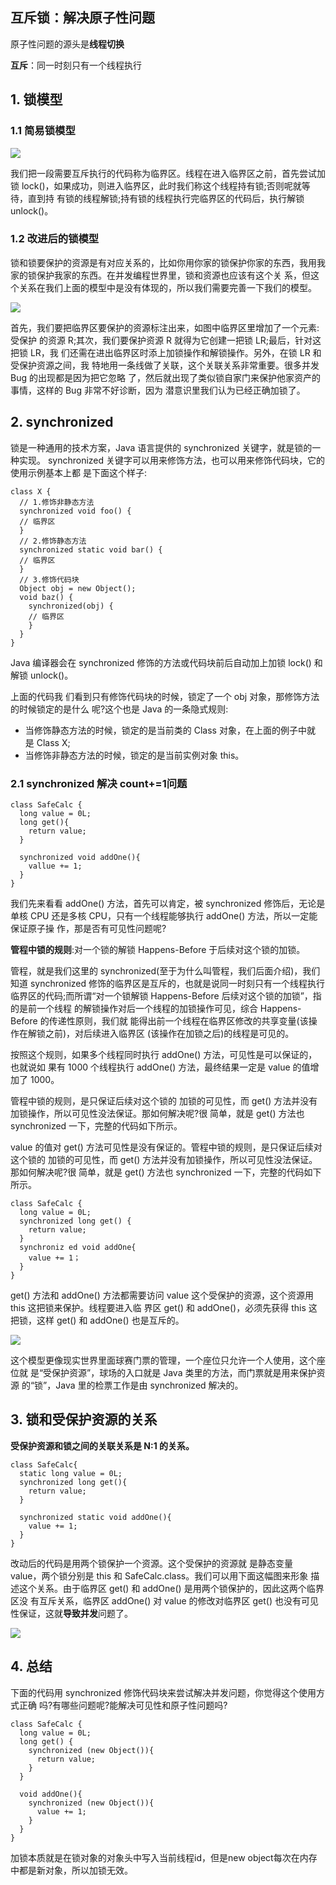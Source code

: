 ## 互斥锁：解决原子性问题
原子性问题的源头是**线程切换**

**互斥**：同一时刻只有一个线程执行

## 1. 锁模型
### 1.1 简易锁模型
![](assets/markdown-img-paste-20190420205548941.png)

我们把一段需要互斥执行的代码称为临界区。线程在进入临界区之前，首先尝试加锁 lock()，如果成功，则进入临界区，此时我们称这个线程持有锁;否则呢就等待，直到持 有锁的线程解锁;持有锁的线程执行完临界区的代码后，执行解锁 unlock()。

### 1.2 改进后的锁模型
锁和锁要保护的资源是有对应关系的，比如你用你家的锁保护你家的东西，我用我家的锁保护我家的东西。在并发编程世界里，锁和资源也应该有这个关
系，但这个关系在我们上面的模型中是没有体现的，所以我们需要完善一下我们的模型。

![](assets/markdown-img-paste-20190420210436488.png)

首先，我们要把临界区要保护的资源标注出来，如图中临界区里增加了一个元素:受保护 的资源 R;其次，我们要保护资源 R 就得为它创建一把锁 LR;最后，针对这把锁 LR，我 们还需在进出临界区时添上加锁操作和解锁操作。另外，在锁 LR 和受保护资源之间，我 特地用一条线做了关联，这个关联关系非常重要。很多并发 Bug 的出现都是因为把它忽略 了，然后就出现了类似锁自家门来保护他家资产的事情，这样的 Bug 非常不好诊断，因为 潜意识里我们认为已经正确加锁了。

## 2. synchronized
锁是一种通用的技术方案，Java 语言提供的 synchronized 关键字，就是锁的一种实现。 synchronized 关键字可以用来修饰方法，也可以用来修饰代码块，它的使用示例基本上都 是下面这个样子:
```
class X {
  // 1.修饰非静态方法
  synchronized void foo() {
  // 临界区
  }
  // 2.修饰静态方法
  synchronized static void bar() {
  // 临界区
  }
  // 3.修饰代码块
  Object obj = new Object();
  void baz() {
    synchronized(obj) {
    // 临界区
    }
  }
}
```
Java 编译器会在 synchronized 修饰的方法或代码块前后自动加上加锁 lock() 和解锁 unlock()。

上面的代码我 们看到只有修饰代码块的时候，锁定了一个 obj 对象，那修饰方法的时候锁定的是什么 呢?这个也是 Java 的一条隐式规则:
- 当修饰静态方法的时候，锁定的是当前类的 Class 对象，在上面的例子中就 是 Class X;
- 当修饰非静态方法的时候，锁定的是当前实例对象 this。

### 2.1 synchronized 解决 count+=1问题

```
class SafeCalc {
  long value = 0L;
  long get(){
    return value;
  }

  synchronized void addOne(){
    vallue += 1;
  }
}

```
我们先来看看 addOne() 方法，首先可以肯定，被 synchronized 修饰后，无论是单核 CPU 还是多核 CPU，只有一个线程能够执行 addOne() 方法，所以一定能保证原子操 作，那是否有可见性问题呢?

**管程中锁的规则**:对一个锁的解锁 Happens-Before 于后续对这个锁的加锁。

管程，就是我们这里的 synchronized(至于为什么叫管程，我们后面介绍)，我们知道 synchronized 修饰的临界区是互斥的，也就是说同一时刻只有一个线程执行临界区的代码;而所谓“对一个锁解锁 Happens-Before 后续对这个锁的加锁”，指的是前一个线程 的解锁操作对后一个线程的加锁操作可见，综合 Happens-Before 的传递性原则，我们就 能得出前一个线程在临界区修改的共享变量(该操作在解锁之前)，对后续进入临界区 (该操作在加锁之后)的线程是可见的。

按照这个规则，如果多个线程同时执行 addOne() 方法，可见性是可以保证的，也就说如 果有 1000 个线程执行 addOne() 方法，最终结果一定是 value 的值增加了 1000。

管程中锁的规则，是只保证后续对这个锁的 加锁的可见性，而 get() 方法并没有加锁操作，所以可见性没法保证。那如何解决呢?很 简单，就是 get() 方法也 synchronized 一下，完整的代码如下所示。

value 的值对 get() 方法可见性是没有保证的。管程中锁的规则，是只保证后续对这个锁的 加锁的可见性，而 get() 方法并没有加锁操作，所以可见性没法保证。那如何解决呢?很 简单，就是 get() 方法也 synchronized 一下，完整的代码如下所示。

```
class SafeCalc {
  long value = 0L;
  synchronized long get() {
    return value;
  }
  synchroniz ed void addOne{
    value += 1；
  }
}

```
get() 方法和 addOne() 方法都需要访问 value 这个受保护的资源，这个资源用 this 这把锁来保护。线程要进入临 界区 get() 和 addOne()，必须先获得 this 这把锁，这样 get() 和 addOne() 也是互斥的。

![](assets/markdown-img-paste-20190420233324914.png)

这个模型更像现实世界里面球赛门票的管理，一个座位只允许一个人使用，这个座位就 是“受保护资源”，球场的入口就是 Java 类里的方法，而门票就是用来保护资源 的“锁”，Java 里的检票工作是由 synchronized 解决的。

## 3. 锁和受保护资源的关系
**受保护资源和锁之间的关联关系是 N:1 的关系。**

```
class SafeCalc{
  static long value = 0L;
  synchronized long get(){
    return value;
  }

  synchronized static void addOne(){
    value += 1;
  }
}
```

改动后的代码是用两个锁保护一个资源。这个受保护的资源就 是静态变量 value，两个锁分别是 this 和 SafeCalc.class。我们可以用下面这幅图来形象 描述这个关系。由于临界区 get() 和 addOne() 是用两个锁保护的，因此这两个临界区没 有互斥关系，临界区 addOne() 对 value 的修改对临界区 get() 也没有可见性保证，这就**导致并发**问题了。

![](assets/markdown-img-paste-20190420234845110.png)

## 4. 总结
下面的代码用 synchronized 修饰代码块来尝试解决并发问题，你觉得这个使用方式正确 吗?有哪些问题呢?能解决可见性和原子性问题吗?
```
class SafeCalc {
  long value = 0L;
  long get() {
    synchronized (new Object()){
      return value;
    }
  }

  void addOne(){
    synchronized (new Object()){
      value += 1;
    }
  }
}
```
加锁本质就是在锁对象的对象头中写入当前线程id，但是new object每次在内存中都是新对象，所以加锁无效。
